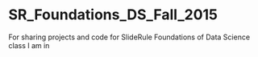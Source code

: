 # SR_Foundations_DS_Fall_2015
For sharing projects and code for SlideRule Foundations of Data Science class I am in
